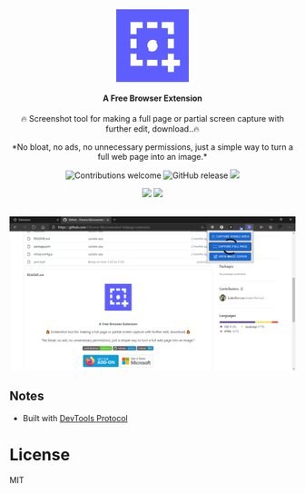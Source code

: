 <div align="center">
  <img src="package/icons/icon128.png"><br /><br />

  <h4 style="margin-top:0">A Free Browser Extension</h4>
  <p>🔥 Screenshot tool for making a full page or partial screen capture with further edit, download..🔥</p>
  <p>*No bloat, no ads, no unnecessary permissions, just a simple way to turn a full web page into an image.*</p>

  ![Contributions welcome](https://img.shields.io/badge/contributions-welcome-brightgreen) ![GitHub release](https://img.shields.io/github/release/Chromo-lib/screenshot-fullpage-extension/all?logo=GitHub) ![](https://badgen.net/github/license/Chromo-lib/screenshot-fullpage-extension)

</div>

<p align="center">
  <a href="https://addons.mozilla.org/en-US/firefox/addon/easy-screenshot-tool-screeno/" rel="nofollow">
    <img src="https://i.imgur.com/kMH6r1a.png" style="max-width:100%;"></a>

  <a href="https://microsoftedge.microsoft.com/addons/detail/screeno/cojipojkakbndfndibdmoemekfhffkel" rel="nofollow">
    <img src="https://i.imgur.com/n49Wiu2.png" style="max-width:100%;"></a>
  <br><br>
</p>

![](capturev2.png)

## Notes
- Built with [DevTools Protocol](https://chromedevtools.github.io/devtools-protocol/)

# License
MIT